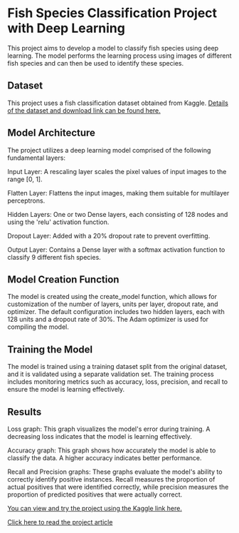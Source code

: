 # Fish Species Classification Project with Deep Learning
This project aims to develop a model to classify fish species using deep learning. The model performs the learning process using images of different fish species and can then be used to identify these species.
## Dataset
This project uses a fish classification dataset obtained from Kaggle. [Details of the dataset and download link can be found here.](https://www.kaggle.com/datasets/crowww/a-large-scale-fish-dataset)
## Model Architecture
The project utilizes a deep learning model comprised of the following fundamental layers:
<p>Input Layer: A rescaling layer scales the pixel values of input images to the range [0, 1].</p>
<p>Flatten Layer: Flattens the input images, making them suitable for multilayer perceptrons.</p>
<p>Hidden Layers: One or two Dense layers, each consisting of 128 nodes and using the 'relu' activation function.</p>
<p>Dropout Layer: Added with a 20% dropout rate to prevent overfitting.</p>
<p>Output Layer: Contains a Dense layer with a softmax activation function to classify 9 different fish species.</p>

## Model Creation Function
The model is created using the create_model function, which allows for customization of the number of layers, units per layer, dropout rate, and optimizer. The default configuration includes two hidden layers, each with 128 units and a dropout rate of 30%. The Adam optimizer is used for compiling the model.
## Training the Model
The model is trained using a training dataset split from the original dataset, and it is validated using a separate validation set. The training process includes monitoring metrics such as accuracy, loss, precision, and recall to ensure the model is learning effectively.
## Results
<p>Loss graph: This graph visualizes the model's error during training. A decreasing loss indicates that the model is learning effectively.</p>
<p>Accuracy graph: This graph shows how accurately the model is able to classify the data. A higher accuracy indicates better performance.</p>
<p>Recall and Precision graphs: These graphs evaluate the model's ability to correctly identify positive instances. Recall measures the proportion of actual positives that were identified correctly, while precision measures the proportion of predicted positives that were actually correct.</p>

<a href="(https://www.kaggle.com/code/melikesevin/dl-fishclassification)">You can view and try the project using the Kaggle link here.</a>

<a href="https://medium.com/@melikee.sevinc/fish-species-classification-project-with-deep-learning-1b23969e8ce9">Click here to read the project article</a>
